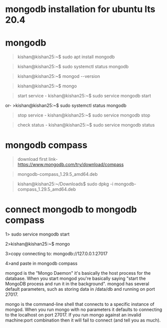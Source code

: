 # mongodb installation for ubuntu lts 20.4

# mongodb

>kishan@kishan25:~$ sudo apt install mongodb

>kishan@kishan25:~$ sudo systemctl status mongodb

>kishan@kishan25:~$ mongod --version

>kishan@kishan25:~$ mongo

>start service - kishan@kishan25:~$ sudo service mongodb start

or- >kishan@kishan25:~$ sudo systemctl status mongodb

>stop service - kishan@kishan25:~$ sudo service mongodb stop

>check status - kishan@kishan25:~$ sudo service mongodb status

# mongodb compass
>download first link-https://www.mongodb.com/try/download/compass

>mongodb-compass_1.29.5_amd64.deb

>kishan@kishan25:~/Downloads$ sudo dpkg -i mongodb-compass_1.29.5_amd64.deb   

# connect mongodb to mongodb compass
1> sudo service mongodb start

2>kishan@kishan25:~$ mongo

3>copy connecting to: mongodb://127.0.0.1:27017

4>and paste in mongodb compass

mongod is the "Mongo Daemon" it's basically the host process for the database. When you start mongod you're basically saying "start the MongoDB process and run it in the background". mongod has several default parameters, such as storing data in /data/db and running on port 27017.

mongo is the command-line shell that connects to a specific instance of mongod. When you run mongo with no parameters it defaults to connecting to the localhost on port 27017. If you run mongo against an invalid machine:port combination then it will fail to connect (and tell you as much).
